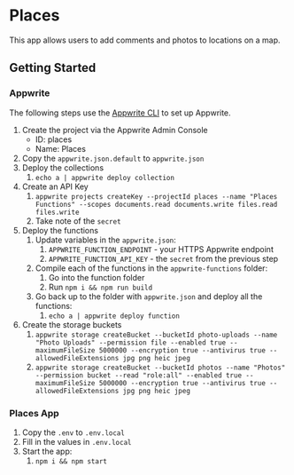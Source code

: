 # Places

This app allows users to add comments and photos to locations on a map.

## Getting Started

### Appwrite

The following steps use the [Appwrite CLI](https://appwrite.io/docs/command-line) to set up Appwrite.

1. Create the project via the Appwrite Admin Console
   - ID: places
   - Name: Places
1. Copy the `appwrite.json.default` to `appwrite.json`
1. Deploy the collections
   1. `echo a | appwrite deploy collection`
1. Create an API Key
   1. `appwrite projects createKey --projectId places --name "Places Functions" --scopes documents.read documents.write files.read files.write`
   1. Take note of the `secret`
1. Deploy the functions
   1. Update variables in the `appwrite.json`:
      1. `APPWRITE_FUNCTION_ENDPOINT` - your HTTPS Appwrite endpoint
      1. `APPWRITE_FUNCTION_API_KEY` - the `secret` from the previous step
   1. Compile each of the functions in the `appwrite-functions` folder:
      1. Go into the function folder
      1. Run `npm i && npm run build`
   1. Go back up to the folder with `appwrite.json` and deploy all the functions:
      1. `echo a | appwrite deploy function`
1. Create the storage buckets
   1. `appwrite storage createBucket --bucketId photo-uploads --name "Photo Uploads" --permission file --enabled true --maximumFileSize 5000000 --encryption true --antivirus true --allowedFileExtensions jpg png heic jpeg`
   1. `appwrite storage createBucket --bucketId photos --name "Photos" --permission bucket --read "role:all" --enabled true --maximumFileSize 5000000 --encryption true --antivirus true --allowedFileExtensions jpg png heic jpeg`

### Places App

1. Copy the `.env` to `.env.local`
1. Fill in the values in `.env.local`
1. Start the app:
   1. `npm i && npm start`

